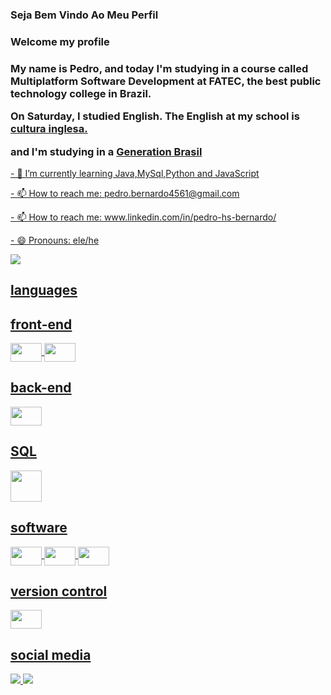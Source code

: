 ### Seja Bem Vindo Ao Meu Perfil
### Welcome my profile

<div align="left" >
  <h3>
<p>My name is Pedro, and today I'm studying in a course called Multiplatform Software Development at FATEC, the best public technology college in Brazil.</p>
<p>On Saturday, I studied English. The English at my school is <a href="https://www.culturainglesa.com.br/"target="_blank">cultura inglesa.</a></p>
  <p> and I'm studying in a <a href="https://www.linkedin.com/company/generationorg/">Generation Brasil</p>
  </h3>

<link rel="stylesheet" href="https://cdn.jsdelivr.net/gh/devicons/devicon@v2.15.1/devicon.min.css">
<p>- 🌱 I’m currently learning Java,MySql,Python and JavaScript </p>
<p>- 📫 How to reach me: pedro.bernardo4561@gmail.com</p>
<p>- 📫 How to reach me: www.linkedin.com/in/pedro-hs-bernardo/</p>
<p>- 😄 Pronouns: ele/he</p>
</div>

<picture>
    <source
    srcset="https://github-readme-stats.vercel.app/api/top-langs/?username=pedro-hsb&layout=compact&langs_count=7&theme=dracula"
    media="(prefers-color-scheme: dracula)"
  />
  <source
    srcset="https://github-readme-stats.vercel.app/api?username=pedro-hsb&show_icons=true"
    media="(prefers-color-scheme: dracula), (prefers-color-scheme: no-preference)"
  />
  
  
  <img src="[https://github-readme-stats.vercel.app/api/top-langs/?username=pedro-hsb&size_weight=0.5&count_weight=0.5](https://github-readme-stats.vercel.app/api/top-langs/?username=pedro-hsb&layout=compact&langs_count=7&theme=dracula)" />
  <!--<img src="https://github-readme-stats.vercel.app/api/top-langs/api?username=pedro-hsb&layout=compact&langs_count=7"/>-->
</picture>
    
## languages
<div name="icons">
  <h2>front-end</h2>
<img align="center" height="30" width="50" src="https://cdn.jsdelivr.net/gh/devicons/devicon/icons/html5/html5-original-wordmark.svg" />
<img align="center" height="30" width="50" src="https://cdn.jsdelivr.net/gh/devicons/devicon/icons/css3/css3-original-wordmark.svg" />
  <h2>back-end</h2> 
<img align="center" height="30" width="50" src="https://cdn.jsdelivr.net/gh/devicons/devicon/icons/php/php-original.svg" />
 <h2>SQL</h2>
  <img  align="center" class="devicon-mysql-plain-wordmark height="30" width="50" src="https://cdn.jsdelivr.net/gh/devicons/devicon/icons/mysql/mysql-plain-wordmark.svg" />
  <h2>software</h2>
  <img align="center" height="30" width="50" src="https://cdn.jsdelivr.net/gh/devicons/devicon/icons/composer/composer-original.svg" />
  <img align="center" height="30" width="50" src="https://cdn.jsdelivr.net/gh/devicons/devicon/icons/vscode/vscode-original-wordmark.svg" />
<img align="center" height="30" width="50" src="https://cdn.jsdelivr.net/gh/devicons/devicon/icons/firefox/firefox-original-wordmark.svg" />
<!-- <img align="center" height="30" width="40" src="https://cdn.jsdelivr.net/gh/devicons/devicon/icons/vscode/vscode-original-wordmark.svg" />
<img align="center" height="30" width="40" src="https://cdn.jsdelivr.net/gh/devicons/devicon/icons/javascript/javascript-plain.svg" /> -->
  <h2>version control</h2>
  <img align="center" height="30" width="50" src="https://cdn.jsdelivr.net/gh/devicons/devicon/icons/git/git-plain-wordmark.svg" />
</div>
<h2> social media</h2>
 <div name="social media">
     <a href = "pedro.bernardo4561@gmail.com">
       <img src="https://img.shields.io/badge/-Gmail-%23333?style=for-the-badge&logo=gmail&logoColor=white" target="_blank">
   </a>
  <a href="https://www.linkedin.com/in/pedro-hs-bernardo/" target="_blank">
    <img src="https://img.shields.io/badge/-LinkedIn-%230077B5?style=for-the-badge&logo=linkedin&logoColor=white">
   </a>
  </div>
